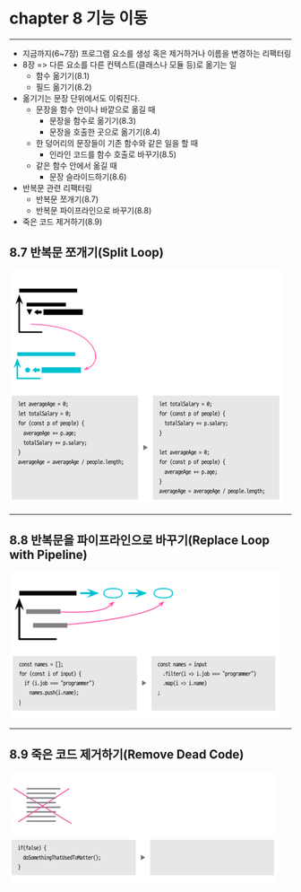 # chapter 8 기능 이동
***
- 지금까지(6~7장) 프로그램 요소를 생성 혹은 제거하거나 이름을 변경하는 리팩터링
- 8장 => 다른 요소를 다른 컨텍스트(클래스나 모듈 등)로 옮기는 일
    - 함수 옮기기(8.1)
    - 필드 옮기기(8.2)
- 옮기기는 문장 단위에서도 이뤄진다.
    - 문장을 함수 안이나 바깥으로 옮길 때
        - 문장을 함수로 옮기기(8.3)
        - 문장을 호출한 곳으로 옮기기(8.4)
    - 한 덩어리의 문장들이 기존 함수와 같은 일을 할 때
      - 인라인 코드를 함수 호출로 바꾸기(8.5)
    - 같은 함수 안에서 옮길 때
        - 문장 슬라이드하기(8.6)
- 반복문 관련 리팩터링
    - 반복문 쪼개기(8.7)
    - 반복문 파이프라인으로 바꾸기(8.8)
- 죽은 코드 제거하기(8.9)
## 8.7 반복문 쪼개기(Split Loop)
![img.png](img/img_5.png)
***
## 8.8 반복문을 파이프라인으로 바꾸기(Replace Loop with Pipeline)
![img.png](img/img_6.png)
***
## 8.9 죽은 코드 제거하기(Remove Dead Code)
![img_1.png](img/img_7.png)